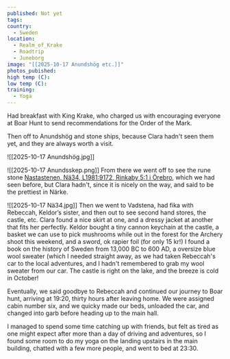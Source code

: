 ```yaml
---
published: Not yet
tags:
country:
  - Sweden
location:
  - Realm_of_Krake
  - Roadtrip
  - Juneborg
image: "[[2025-10-17 Anundshög etc.]]"
photos_pubished:
high temp (C):
low temp (C):
training:
  - Yoga
---
```

Had breakfast with King Krake, who charged us with encouraging everyone at Boar Hunt to send recommendations for the Order of the Mark. 

Then off to Anundshög and stone ships, because Clara hadn't seen them yet, and they are always worth a visit.

![[2025-10-17 Anundshög.jpg]]

![[2025-10-17 Anundsskep.png]]
From there we went off to see the rune stone [Nastastenen, Nä34, L1981:9172, Rinkaby 5:1 i Örebro](https://runkartan.se/runristningar/runsten-nastastenen-na34-l1981-9172-rinkaby-5-1-i-orebro-orebro.html), which we had seen before, but Clara hadn't, since it is nicely on the way, and said to be the prettiest in Närke. 

![[2025-10-17 Nä34.jpg]]
Then we went to Vadstena, had fika with Rebeccah, Keldor’s sister, and then out to see second hand stores, the castle, etc. Clara found a nice skirt at one, and a dressy jacket at another that fits her perfectly. Keldor bought a tiny cannon keychain at the castle, a basket we can use to pick mushrooms while out in the forest for the Archery shoot this weekend, and a sword, ok rapier foil (for only 15 kr!) I found a book on the history of Sweden from 13,000 BC to 600 AD, a oversize blue wool sweater (which I needed straight away, as we had taken Rebeccah's car to the local adventures, and I hadn't remembered to grab my wool sweater from our car. The castle is right on the lake, and the breeze is cold in October!

Eventually, we said goodbye to Rebeccah and continued our journey to Boar hunt, arriving at 19:20, thirty hours after leaving home.
We were assigned cabin number six, and we quicky made our beds, unloaded the car, and changed into garb before heading up to the main hall.

I managed to spend some time catching up with friends, but felt as tired as one might expect after more than a day of driving and adventures, so I found some room to do my yoga on the landing upstairs in the main building, chatted with a few more people, and went to bed at 23:30.
